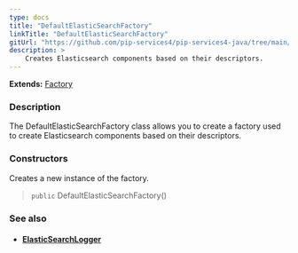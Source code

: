 ```yaml
---
type: docs
title: "DefaultElasticSearchFactory"
linkTitle: "DefaultElasticSearchFactory"
gitUrl: "https://github.com/pip-services4/pip-services4-java/tree/main/pip-services4-elasticsearch-java"
description: > 
    Creates Elasticsearch components based on their descriptors.
---
```


**Extends:** [Factory](../../../components/build/factory)

### Description

The DefaultElasticSearchFactory class allows you to create a factory used to create Elasticsearch components based on their descriptors. 

### Constructors

Creates a new instance of the factory.

> `public` DefaultElasticSearchFactory()


### See also
- #### [ElasticSearchLogger](../../log/elasticsearch_logger)

